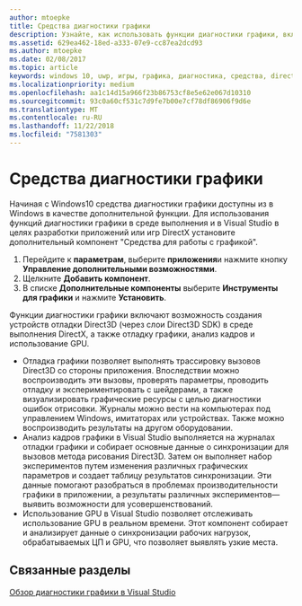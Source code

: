 ```yaml
---
author: mtoepke
title: Средства диагностики графики
description: Узнайте, как использовать функции диагностики графики, включая отладку графики, анализ кадров графики и использование GPU в Visual Studio.
ms.assetid: 629ea462-18ed-a333-07e9-cc87ea2dcd93
ms.author: mtoepke
ms.date: 02/08/2017
ms.topic: article
keywords: windows 10, uwp, игры, графика, диагностика, средства, directx
ms.localizationpriority: medium
ms.openlocfilehash: aa1c14d15a966f23b86753cf8e5e62e067d10310
ms.sourcegitcommit: 93c0a60cf531c7d9fe7b00e7cf78df86906f9d6e
ms.translationtype: MT
ms.contentlocale: ru-RU
ms.lasthandoff: 11/22/2018
ms.locfileid: "7581303"
---
```

# <a name="graphics-diagnostics-tools"></a>Средства диагностики графики



Начиная с Windows10 средства диагностики графики доступны из в Windows в качестве дополнительной функции. Для использования функций диагностики графики в среде выполнения и в Visual Studio в целях разработки приложений или игр DirectX установите дополнительный компонент "Средства для работы с графикой".

1.  Перейдите к **параметрам**, выберите **приложения**и нажмите кнопку **Управление дополнительными возможностями**.
2.  Щелкните **Добавить компонент**.   
3.  В списке **Дополнительные компоненты** выберите **Инструменты для графики** и нажмите **Установить**.

Функции диагностики графики включают возможность создания устройств отладки Direct3D (через слои Direct3D SDK) в среде выполнения DirectX, а также отладку графики, анализ кадров и использование GPU.

-   Отладка графики позволяет выполнять трассировку вызовов Direct3D со стороны приложения. Впоследствии можно воспроизводить эти вызовы, проверять параметры, проводить отладку и экспериментировать с шейдерами, а также визуализировать графические ресурсы с целью диагностики ошибок отрисовки. Журналы можно вести на компьютерах под управлением Windows, имитаторах или устройствах. Также можно воспроизводить результаты на другом оборудовании.
-   Анализ кадров графики в Visual Studio выполняется на журналах отладки графики и собирает основные данные о синхронизации для вызовов метода рисования Direct3D. Затем он выполняет набор экспериментов путем изменения различных графических параметров и создает таблицу результатов синхронизации. Эти данные помогают разобраться в проблемах производительности графики в приложении, а результаты различных экспериментов— выявить возможности для усовершенствований.
-   Использование GPU в Visual Studio позволяет отслеживать использование GPU в реальном времени. Этот компонент собирает и анализирует данные о синхронизации рабочих нагрузок, обрабатываемых ЦП и GPU, что позволяет выявлять узкие места.

## <a name="related-topics"></a>Связанные разделы


[Обзор диагностики графики в Visual Studio](http://go.microsoft.com/fwlink/p/?LinkID=526382)

 

 




